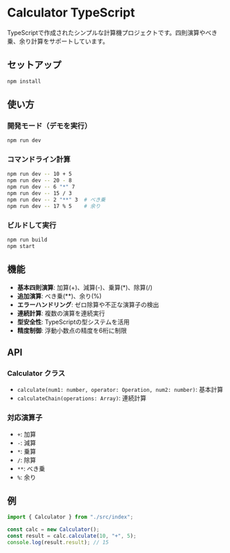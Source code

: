 # Calculator TypeScript

TypeScriptで作成されたシンプルな計算機プロジェクトです。四則演算やべき乗、余り計算をサポートしています。

## セットアップ

```bash
npm install
```

## 使い方

### 開発モード（デモを実行）

```bash
npm run dev
```

### コマンドライン計算

```bash
npm run dev -- 10 + 5
npm run dev -- 20 - 8
npm run dev -- 6 "*" 7
npm run dev -- 15 / 3
npm run dev -- 2 "**" 3  # べき乗
npm run dev -- 17 % 5    # 余り
```

### ビルドして実行

```bash
npm run build
npm start
```

## 機能

- **基本四則演算**: 加算(+)、減算(-)、乗算(\*)、除算(/)
- **追加演算**: べき乗(\*\*)、余り(%)
- **エラーハンドリング**: ゼロ除算や不正な演算子の検出
- **連続計算**: 複数の演算を連続実行
- **型安全性**: TypeScriptの型システムを活用
- **精度制御**: 浮動小数点の精度を6桁に制限

## API

### Calculator クラス

- `calculate(num1: number, operator: Operation, num2: number)`: 基本計算
- `calculateChain(operations: Array)`: 連続計算

### 対応演算子

- `+`: 加算
- `-`: 減算
- `*`: 乗算
- `/`: 除算
- `**`: べき乗
- `%`: 余り

## 例

```typescript
import { Calculator } from "./src/index";

const calc = new Calculator();
const result = calc.calculate(10, "+", 5);
console.log(result.result); // 15
```